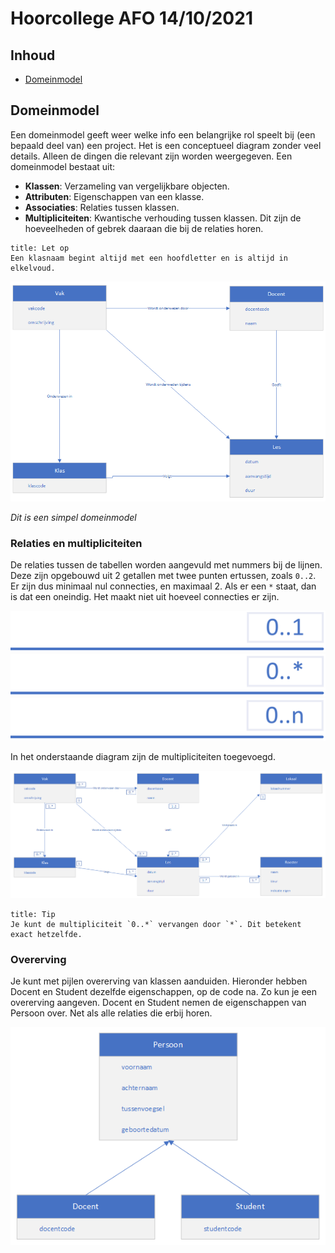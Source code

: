 # Hoorcollege AFO 14/10/2021

## Inhoud

- [Domeinmodel](#Domeinmodel)

## Domeinmodel

Een domeinmodel geeft weer welke info een belangrijke rol speelt bij (een bepaald deel van) een project. Het is een conceptueel diagram zonder veel details. Alleen de dingen die relevant zijn worden weergegeven. Een domeinmodel bestaat uit:

- **Klassen**: Verzameling van vergelijkbare objecten.
- **Attributen**: Eigenschappen van een klasse.
- **Associaties**: Relaties tussen klassen.
- **Multipliciteiten**: Kwantische verhouding tussen klassen. Dit zijn de hoeveelheden of gebrek daaraan die bij de relaties horen.

```ad-warning
title: Let op
Een klasnaam begint altijd met een hoofdletter en is altijd in elkelvoud.
```

![domeinmodel-basic](../../assets/afo/2021-10-14/domeinmodel-basic.png)

_Dit is een simpel domeinmodel_

### Relaties en multipliciteiten

De relaties tussen de tabellen worden aangevuld met nummers bij de lijnen. Deze zijn opgebouwd uit 2 getallen met twee punten ertussen, zoals `0..2`. Er zijn dus minimaal nul connecties, en maximaal 2. Als er een `*` staat, dan is dat een oneindig. Het maakt niet uit hoeveel connecties er zijn.

![0..1](../../assets/afo/2021-10-14/0..1.png)
![0..ster](../../assets/afo/2021-10-14/0..ster.png)
![0..n](../../assets/afo/2021-10-14/0..n.png)

In het onderstaande diagram zijn de multipliciteiten toegevoegd.

![domeindiagram-full](../../assets/afo/2021-10-14/domeindiagram-full.png)

```ad-info
title: Tip
Je kunt de multipliciteit `0..*` vervangen door `*`. Dit betekent exact hetzelfde.
```

### Overerving

Je kunt met pijlen overerving van klassen aanduiden. Hieronder hebben Docent en Student dezelfde eigenschappen, op de code na. Zo kun je een overerving aangeven. Docent en Student nemen de eigenschappen van Persoon over. Net als alle relaties die erbij horen.

![overerving](../../assets/afo/2021-10-14/overerving.png)
